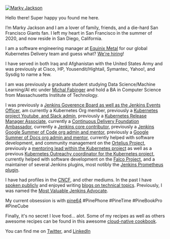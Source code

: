 [![Marky Jackson](https://i.ibb.co/zPzLYSB/IMG-0669.jpg)](https://github.com/markyjackson-taulia)

Hello there! Super happy you found me here.

I’m Marky Jackson and I am a lover of family, friends, and a die-hard San Francisco Giants fan. I left my heart in San Francisco in the summer of 2020, and now reside in San Diego, California.

I am a software engineering manager at [Equinix Metal](https://metal.equinix.com) for our global Kubernetes Delivery team and guess what? [We're hiring](https://equinix.wd1.myworkdayjobs.com/External/job/Sunnyvale/Principal-Engineer--Bare-Metal-Provisioning---Equinix-Metal_JR-121371-1)!

I have served in both Iraq and Afghanistan with the United States Army and was previously at Cisco, HP, Yousendit/Hightail, Symantec, Yahoo!, and Sysdig to name a few.

I am was previously a graduate student studying Data Science/Machine Learning/AI etc under [Michal Fabinger](https://fabinger.webnode.com) and hold a BA in Computer Science from Massachusetts Institute of Technology.

I was previously a [Jenkins Goverence Board as well as the Jenkins Events Officer](https://groups.google.com/g/jenkinsci-dev/c/JusGlXCwbx0/m/2yHT3BFcAAAJ), am currently a Kubernetes Org member, previously a [Kubernetes project Youtube, and Slack admin](https://github.com/kubernetes/community/pull/5783#issuecomment-841935980), previously a [Kubernetes Release Manager Associate](https://github.com/markyjackson-taulia/sig-release/blob/master/release-managers.md), currently a [Continuous Delivery Foundation Ambassador](https://cd.foundation/ambassador-program-overview-application/community-ambassador-cohort20/), currently a [Jenkins core contributor](https://www.jenkins.io/blog/authors/markyjackson-taulia/), previously a [Jenkins Google Summer of Code org admin and mentor](https://www.jenkins.io/sigs/gsoc/), previously a [Google Summer of Docs org admin and mentor](https://www.jenkins.io/sigs/docs/gsod/), currently helped with software development, and community management on the [Ortelius Project](https://ortelius.io), previously a [mentoring lead within the Kubernetes project](https://github.com/kubernetes/community/blob/master/mentoring/OWNERS#L6) as well as a previous [Kubernetes Outreachy coordinator for the Kubernetes project](https://www.outreachy.org/communities/cfp/kubernetes/), currently helped with software development on the [Falco Project](https://falco.org), and a maintainer of several Jenkins plugins, most notibly the [Jenkins Prometheus plugin](https://github.com/jenkinsci/prometheus-plugin).

I have had profiles in the [CNCF](https://www.cncf.io/blog/2020/02/18/why-i-contribute-to-the-open-source-community-and-you-should-too/), and other mediums. In the past I have  [spoken publicly](https://www.youtube.com/watch?v=h4hKSXjCqyI) and enjoyed writing [blogs on technical topics](https://cd.foundation/blog/2020/05/29/mlops-an-introduction/). Previously, I was named the [Most Valuable Jenkins Advocate](https://www.businesswire.com/news/home/20200924005128/en/DevOps-World-2020-Award-Winners-Announced).

My current obsession is with [pine64](https://www.pine64.org) #PinePhone #PineTime #PineBookPro #PineCube

Finally, it's no secret I love food... alot. Some of my recipes as well as others awesome recipes can be found in this awesome [cloud-native cookbook](https://github.com/cncf/cloud-native-community-cookbook). 

 You can find me on [Twitter](https://twitter.com/markyjackson5), and [LinkedIn](www.linkedin.com/in/markyjackson5)
